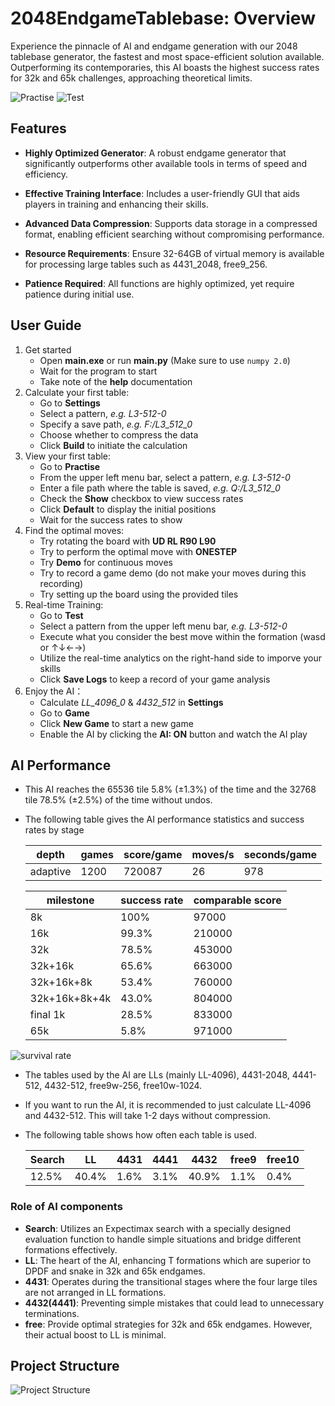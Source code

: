 # 2048EndgameTablebase: Overview
Experience the pinnacle of AI and endgame generation with our 2048 tablebase generator, the fastest and most space-efficient solution available. 
Outperforming its contemporaries, this AI boasts the highest success rates for 32k and 65k challenges, approaching theoretical limits.

![Practise](https://github.com/game-difficulty/2048EndgameTablebase/assets/169589278/723510f5-a434-4640-bc82-9eadde41a0ed)
![Test](https://github.com/game-difficulty/2048EndgameTablebase/assets/169589278/fcefff02-0742-42e1-9dfd-ae7230eacc17)


## Features
-  **Highly Optimized Generator**: A robust endgame generator that significantly outperforms other available tools in terms of speed and efficiency.

-  **Effective Training Interface**: Includes a user-friendly GUI that aids players in training and enhancing their skills.

-  **Advanced Data Compression**: Supports data storage in a compressed format, enabling efficient searching without compromising performance.

-  **Resource Requirements**: Ensure 32-64GB of virtual memory is available for processing large tables such as 4431_2048, free9_256.

-  **Patience Required**: All functions are highly optimized, yet require patience during initial use.


## User Guide
1. Get started
   - Open **main.exe** or run **main.py** (Make sure to use `numpy 2.0`) 
   - Wait for the program to start
   - Take note of the **help** documentation
2. Calculate your first table:
   - Go to **Settings**
   - Select a pattern, *e.g. L3-512-0*
   - Specify a save path, *e.g. F:/L3_512_0*
   - Choose whether to compress the data
   - Click **Build** to initiate the calculation
3. View your first table:
   - Go to **Practise**
   - From the upper left menu bar, select a pattern, *e.g. L3-512-0*
   - Enter a file path where the table is saved, *e.g. Q:/L3_512_0*
   - Check the **Show** checkbox to view success rates
   - Click **Default** to display the initial positions
   - Wait for the success rates to show
4. Find the optimal moves:
   - Try rotating the board with **UD RL R90 L90**
   - Try to perform the optimal move with **ONESTEP**
   - Try **Demo** for continuous moves
   - Try to record a game demo (do not make your moves during this recording)
   - Try setting up the board using the provided tiles
5. Real-time Training:
   - Go to **Test**
   - Select a pattern from the upper left menu bar, *e.g. L3-512-0*
   - Execute what you consider the best move within the formation (wasd or ↑↓←→)
   - Utilize the real-time analytics on the right-hand side to imporve your skills
   - Click **Save Logs** to keep a record of your game analysis
6. Enjoy the AI：
   - Calculate *LL_4096_0* & *4432_512* in **Settings**
   - Go to **Game**
   - Click **New Game** to start a new game
   - Enable the AI by clicking the **AI: ON** button and watch the AI play

##  AI Performance
-  This AI reaches the 65536 tile 5.8% (±1.3%) of the time and the 32768 tile 78.5% (±2.5%) of the time without undos.
  -  The following table gives the AI performance statistics and success rates by stage
   
     | depth    | games | score/game | moves/s | seconds/game |
     |----------|-------|------------|---------|--------------|
     | adaptive | 1200  | 720087     | 26      | 978          |


     | milestone     | success rate | comparable score |
     |---------------|--------------|------------------|
     | 8k            | 100%         | 97000            |
     | 16k           | 99.3%        | 210000           |
     | 32k           | 78.5%        | 453000           |
     | 32k+16k       | 65.6%        | 663000           |
     | 32k+16k+8k    | 53.4%        | 760000           |
     | 32k+16k+8k+4k | 43.0%        | 804000           |
     | final 1k      | 28.5%        | 833000           |
     | 65k           | 5.8%         | 971000           |


![survival rate](https://github.com/game-difficulty/2048EndgameTablebase/assets/169589278/4b1a4bd8-3f3c-4fcb-9740-afde4f19889f)

-  The tables used by the AI are LLs (mainly LL-4096), 4431-2048, 4441-512, 4432-512, free9w-256, free10w-1024.
-  If you want to run the AI, it is recommended to just calculate LL-4096 and 4432-512. This will take 1-2 days without compression.
-  The following table shows how often each table is used.
   
     | Search | LL    | 4431 | 4441 | 4432  | free9 | free10 |
     |--------|-------|------|------|-------|-------|--------|
     | 12.5%  | 40.4% | 1.6% | 3.1% | 40.9% | 1.1%  | 0.4%   |

### Role of AI components
-  **Search**: Utilizes an Expectimax search with a specially designed evaluation function to handle simple situations and bridge different formations effectively.
-  **LL**: The heart of the AI, enhancing T formations which are superior to DPDF and snake in 32k and 65k endgames.
-  **4431**: Operates during the transitional stages where the four large tiles are not arranged in LL formations.
-  **4432(4441)**: Preventing simple mistakes that could lead to unnecessary terminations.
-  **free**: Provide optimal strategies for 32k and 65k endgames. However, their actual boost to LL is minimal.


## Project Structure

![Project Structure](https://github.com/game-difficulty/2048EndgameTablebase/assets/169589278/b273c818-8985-4844-adef-350d00f6525c)

